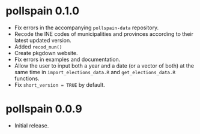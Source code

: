 <!-- 
# pollspain 0.1.9

- Added `recod_parties()`
- Allow the user to input only the year of the elections in `import_elections_data.R` and `get_elections_data.R`
- by_parties

-->

# pollspain 0.1.0

- Fix errors in the accompanying `pollspain-data` repository.
- Recode the INE codes of municipalities and provinces according to their latest updated version.
- Added `recod_mun()`
- Create pkgdown website.
- Fix errors in examples and documentation.
- Allow the user to input both a year and a date (or a vector of both) at the same time in `import_elections_data.R` and `get_elections_data.R` functions.
- Fix `short_version = TRUE` by default.

# pollspain 0.0.9

- Initial release.


